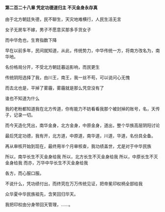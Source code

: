 #### 第二百二十八章 凭定功德道归主 不灭金身永存真


由于北方朝廷失德，民不聊生，天灾地难横行，人民生活无言

女子无房车不嫁，男子不愿意买那多手货女子

而中华危也，生育指数下降

早在以前多年，民间就知道，从此，传统势力，中华传统一方，将南方改名为，南华地。

名份格局分开，不受北方朝廷暮运影响，而民更生

传统阴阳选择了我，由川王，南王，我一丝不苟，可以说问心无愧

而去北也是，平掉了雾霾，雾霾就是那么凭空没有了

谁也不知道为什么

我的老粉都知道我在北方传道，你有能力不妨看看我那个被封掉的账号，名，天传子，记录一切。

而今天造化凭出，南华金身，北方金身，中原金身，道出，整个华族高层阴阳讨论

最后凭定功德，我有开，北方道，中原道，南华道，川道，华道，名份具全备。

再从审核开始到现在，最终用半个月审核查，我功绩盖世，尤是对于中华民族

所以，南华长生不灭金身给我
所以，北方长生不灭金身给我
所以，中原长生不灭金身给我
而亦，万华中华长生不灭金身给我

各方，而心服口服。

不说什么，凭功绩付出，而终究在万万传统见证，把帝冕印权柄全部给我

众华夏中华民族祖先，含笑回归华天。

我把印权由分身带回天管理，……。


